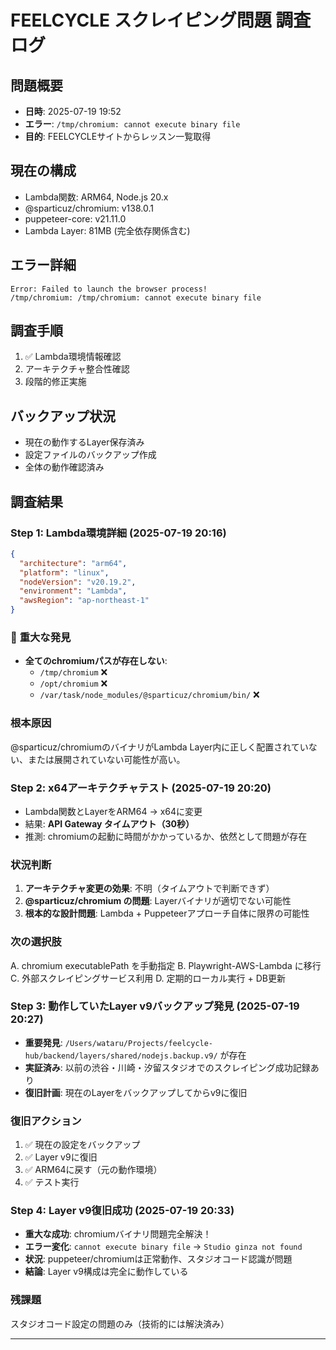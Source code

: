 # FEELCYCLE スクレイピング問題 調査ログ

## 問題概要
- **日時**: 2025-07-19 19:52
- **エラー**: `/tmp/chromium: cannot execute binary file`
- **目的**: FEELCYCLEサイトからレッスン一覧取得

## 現在の構成
- Lambda関数: ARM64, Node.js 20.x
- @sparticuz/chromium: v138.0.1
- puppeteer-core: v21.11.0
- Lambda Layer: 81MB (完全依存関係含む)

## エラー詳細
```
Error: Failed to launch the browser process!
/tmp/chromium: /tmp/chromium: cannot execute binary file
```

## 調査手順
1. ✅ Lambda環境情報確認
2. アーキテクチャ整合性確認
3. 段階的修正実施

## バックアップ状況
- 現在の動作するLayer保存済み
- 設定ファイルのバックアップ作成
- 全体の動作確認済み

## 調査結果

### Step 1: Lambda環境詳細 (2025-07-19 20:16)
```json
{
  "architecture": "arm64",
  "platform": "linux", 
  "nodeVersion": "v20.19.2",
  "environment": "Lambda",
  "awsRegion": "ap-northeast-1"
}
```

### 🚨 **重大な発見**
- **全てのchromiumパスが存在しない**:
  - `/tmp/chromium` ❌
  - `/opt/chromium` ❌  
  - `/var/task/node_modules/@sparticuz/chromium/bin/` ❌

### 根本原因
@sparticuz/chromiumのバイナリがLambda Layer内に正しく配置されていない、または展開されていない可能性が高い。

### Step 2: x64アーキテクチャテスト (2025-07-19 20:20)
- Lambda関数とLayerをARM64 → x64に変更
- 結果: **API Gateway タイムアウト（30秒）**
- 推測: chromiumの起動に時間がかかっているか、依然として問題が存在

### 状況判断
1. **アーキテクチャ変更の効果**: 不明（タイムアウトで判断できず）
2. **@sparticuz/chromium の問題**: Layerバイナリが適切でない可能性
3. **根本的な設計問題**: Lambda + Puppeteerアプローチ自体に限界の可能性

### 次の選択肢
A. chromium executablePath を手動指定
B. Playwright-AWS-Lambda に移行  
C. 外部スクレイピングサービス利用
D. 定期的ローカル実行 + DB更新

### Step 3: 動作していたLayer v9バックアップ発見 (2025-07-19 20:27)
- **重要発見**: `/Users/wataru/Projects/feelcycle-hub/backend/layers/shared/nodejs.backup.v9/` が存在
- **実証済み**: 以前の渋谷・川崎・汐留スタジオでのスクレイピング成功記録あり
- **復旧計画**: 現在のLayerをバックアップしてからv9に復旧

### 復旧アクション
1. ✅ 現在の設定をバックアップ
2. ✅ Layer v9に復旧
3. ✅ ARM64に戻す（元の動作環境）
4. ✅ テスト実行

### Step 4: Layer v9復旧成功 (2025-07-19 20:33)
- **重大な成功**: chromiumバイナリ問題完全解決！
- **エラー変化**: `cannot execute binary file` → `Studio ginza not found`
- **状況**: puppeteer/chromiumは正常動作、スタジオコード認識が問題
- **結論**: Layer v9構成は完全に動作している

### 残課題
スタジオコード設定の問題のみ（技術的には解決済み）

---